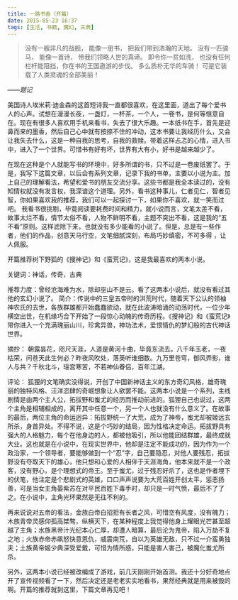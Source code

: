 ```yaml
---
title: 一路书香（开篇）
date: 2015-05-23 16:37
tags: [生活, 书籍, 魔幻, 古典]
---
```


>没有一艘非凡的战舰， 能像一册书， 把我们带到浩瀚的天地。
没有一匹骏马， 能像一首诗， 带我们领略人世的真谛。
即令你一贫如洗， 也没有任何栏杆能阻挡，你在书的王国遨游的步伐。
多么质朴无华的车骑！ 可是它装载了人类灵魂的全部美丽！

*——题记*

美国诗人埃米莉·迪金森的这首短诗我一直都很喜欢，在这里面，道出了每个爱书人的心声。试想在漫漫长夜，一盏灯，一杯茶，一个人，一卷书，是何等惬意自在。现在有很多人喜欢用手机来看书，失去了很大乐趣。一本纸书在手，首先是迎鼻而来的墨香，然后自己心中就有按捺不住的冲动，这本书要让我经历什么，又会让我失去什么，这是一种自我的思考，自我的救赎。带着这样忐忑的心情，进入书中，进入了一个世界。可惜书有好有坏，世界有大有小，好书是越来越少了。

在现在这种是个人就能写书的环境中，好多所谓的书，只不过是一卷废纸罢了。于是，我写下这篇文章，以后会有系列文章，记录下我的书单，主要以小说为主。加上自己的理解看法，希望和爱书的朋友交流分享。这些书都是我全本读过的，没有知情权就没有发言权，我深谙这个道理。另外，看书这种事儿，仁者见仁，智者见智，你如果喜欢我的推荐，我们可以一起探讨一下，如果你不喜欢，就一笑而过吧。 我看书很挑剔，毕竟阅读要耗费时间和精力，就小说而言，文笔太差不看，故事太烂不看，情节太俗不看，人物不鲜明不看，主题不突出不看，这是我的“五不看”原则。这样滤除下来，也就没有多少能看的小说了。但是，总是有一些作者，他们的作品，创意天马行空，文笔细腻深刻，布局巧妙缜密，不可多得 ，让人佩服。

开篇推荐树下野狐的《搜神记》和《蛮荒记》，这是我最喜欢的两本小说。

关键词：神话，传奇，古典

推荐力度：曾经沧海难为水，除却巫山不是云。看了这两本小说后，就没有看过其他的玄幻小说了。
简介：传说中的三皇五帝时的洪荒时代，随着天下公认的领袖神农氏的去世，各族群雄都开始蠢蠢欲动，就在此波涛暗涌的动荡时代，一位少年横空出世，在机缘巧合下开始了一段惊心动魄的传奇历程。《搜神记》和《蛮荒记》带你进入一个充满瑰丽山川，珍禽异兽，神功法术，爱恨情仇的梦幻般的古代神话世界。

摘抄：
朝露昙花，咫尺天涯，人道是黄河十曲，毕竟东流去。八千年玉老，一夜枯荣，问苍天此生何必？昨夜风吹处，落英听谁细数。九万里苍穹，御风弄影，谁人与共？千秋北斗，瑶宫寒苦，不若神仙眷侣，百年江湖。

评论：
狐狸的文笔确实没得说，开创了中国新神话主义的东方奇幻风格，雄奇瑰丽的独特风格、汪洋恣肆的奇崛想象让人欲罢不能。这两本小说是一个系列，主线剧情是由两个主人公，拓拔野和蚩尤的经历而推动前进的。狐狸自己也说过，这两个主角是相辅相成的，离开其中任意一个，另一个人也就没有什么意义了。在故事的最后，两位主角的命运迥异：拓拔野统一了大荒，成为了神帝，蚩尤却被姬远玄所杀，身首异处。不得不说，这是个巧妙的结局，因为性格决定命运。拓拔野具有强大的人格魅力，每个在他身边的人，都被他吸引，所以他能团结群雄，最终成就大业。这也就是在小说中，在现实世界中，他却是注定不能成功的，因为作为一个政治家，一个领导者，要能够做到一个“忍”字，自己要隐忍，对他人要残忍，拓拔野没有夺取天下的雄心，他只想和心爱的人相伴于天涯海角，他本来就不是一个政客，没有野心，是个理想式的帝王。至于蚩尤，过于残忍好杀了，这也是作者埋下的伏笔，他注定是个悲剧式的英雄，口口声声说要为大荒百姓开创太平，惩恶扬善，可是当女主角晏紫苏在对平民百姓下毒手时，却只是一时气愤，最后不了了之。在小说中，主角光环果然是无往不利的。

再来说说对五帝的看法，金族白帝白招拒有长者之风，可惜空有风度，没有魄力；木族青帝灵感仰孤高桀骜，纵横天下，在某种程度上我觉得他身上耀眼光芒甚至超越了主角；水族黑帝汁光纪本心仁厚，却遭人暗算，最后沦为鬼帝，陷入万劫不复之地；火族赤帝赤飙怒快意恩仇，威震南荒，自以为英雄无敌，只不过一介蛮勇独夫；土族黄帝姬少典深受爱戴，可惜为情所惑，只能是害人害己，被魔化蚩尤所杀。

另外，这两本小说已经被改编成了游戏，前几天刚刚开始首测。我还十分好奇地点开了宣传视频看了一下，然后决定还是老老实实地看书，果然经典就是用来被毁的啊。开篇的推荐就到这里，下篇文章再见吧！
